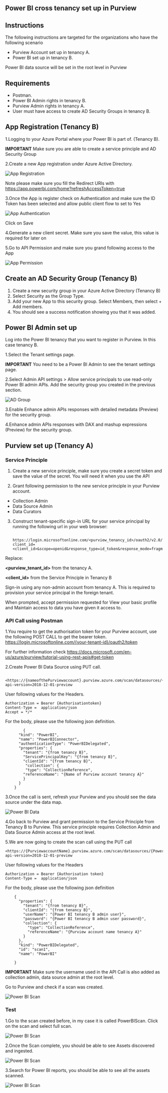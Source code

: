 ## Power BI cross tenancy set up in Purview

## Instructions

The following instructions are targeted for the organizations who have the following scenario

- Purview Account set up in tenancy A.
- Power BI set up in tenancy B.

Power BI data source will be set in the root level in Purview

## Requirements

- Postman.
- Power BI Admin rights in tenancy B.
- Purview Admin rights in tenancy A.
- User must have access to create AD Security Groups in tenancy B.

## App Registration (Tenancy B)

1.Logging to your Azure Portal where your Power BI is part of. (Tenancy B).
  
**IMPORTANT** Make sure you are able to create a service principle and AD Security Group

2.Create a new App registration under Azure Active Directory.

 ![App Registration](Images/aad-app-registration-set-up.png)

Note please make sure you fill the Redirect URIs with <https://app.powerbi.com/home?refreshAccessToken=true>

3.Once the App is register check on Authentication and make sure the ID Token has been selected and allow public client flow to set to Yes

 ![App Authentication](Images/app-registration-token-setup.png)

Click on Save

4.Generate a new client secret. Make sure you save the value, this value is required for later on

5.Go to API Permission and make sure you grand following access to the App

 ![App Permission](Images/app-registration-API.png)

## Create an AD Security Group (Tenancy B)

1. Create a new security group in your Azure Active Directory (Tenancy B)
2. Select Security as the Group Type.
3. Add your new App to this security group. Select Members, then select + Add members.
4. You should see a success notification showing you that it was added.

## Power BI Admin set up

Log into the Power BI tenancy that you want to register in Purview. In this case tenancy B.

1.Select the Tenant settings page.

**IMPORTANT** You need to be a Power BI Admin to see the tenant settings page.

2.Select Admin API settings > Allow service principals to use read-only Power BI admin APIs. Add the security group you created in the previous section.

 ![AD Group](Images/power-bi-security-group-api-read-only.png)

3.Enable Enhance admin APIs responses with detailed metadata (Preview) for the security group.

4.Enhance admin APIs responses with DAX and mashup expressions (Preview) for the security group.

## Purview set up (Tenancy A)

### Service Principle

1. Create a new service principle, make sure you create a secret token and save the value of the secret. You will need it when you use the API

2. Grant following permission to the new service principle in your Purview account.

- Collection Admin
- Data Source Admin
- Data Curators

3. Construct tenant-specific sign-in URL for your service principal by running the following url in your web browser:

        https://login.microsoftonline.com/<purview_tenancy_id>/oauth2/v2.0/authorize?client_id=<client_id>&scope=openid&response_type=id_token&response_mode=fragment&state=1234&nonce=67890

Replace:

**<purview_tenant_id>** from the tenancy A.

**<client_id>**  from the Service Principle in Tenancy B

Sign-in using any non-admin account from tenancy A. This is required to provision your service principal in the foreign tenant.

When prompted, accept permission requested for View your basic profile and Maintain access to data you have given it access to.

### API Call using Postman

1.You require to get the authorisation token for your Purview account, use the following POST CALL to get the bearer token. <https://login.microsoftonline.com/{your-tenant-id}/oauth2/token>

For further information check <https://docs.microsoft.com/en-us/azure/purview/tutorial-using-rest-apis#get-token>

2.Create Power BI Data Source using PUT call.

      <https://{nameofthePurviewaccount}.purview.azure.com/scan/datasources/{PowerBIDataSourceName}?api-version=2018-12-01-preview

User following values for the Headers.

    Authorization = Bearer {Authorisationtoken}
    Content-Type =  application/json
    Accept = */*

For the body, please use the following json definition.

            {
          "kind": "PowerBI",
          "name": "PowerBIConnector",
          "authenticationType": "PowerBIDelegated",
          "properties": {
            "tenant": "{from tenancy B}",
            "ServicePrincipalKey": "{from tenancy B}",
            "clientId": "{from tenancy B}",
             "collection": {
             "type": "CollectionReference",
            "referenceName": "{Name of Purview account tenancy A}"
            }
          }
        }

3.Once the call is sent, refresh your Purview and you should see the data source under the data map.

![Power BI Data](Images/power-bi-data-source-purview.png)

4.Go back to Purview and grant permission to the Service Principle from Tenancy B to Purview.
This service principle requires Collection Admin and Data Source Admin access at the root level.

5.We are now going to create the scan call using the PUT call  

    <https://{PurviewaccountName}.purview.azure.com/scan/datasources/{PowerBIDataSourceName}/scans/PowerBIScan?api-version=2018-12-01-preview

User following values for the Headers

    Authorization = Bearer {Authorisation token}
    Content-Type =  application/json

 For the body, please use the following json definition

        {
          "properties": {
            "tenant": "{from tenancy B}",
            "clientId": "{from tenancy B}",
            "userName": "{Power BI tenancy B admin user}",
            "password": "{Power BI tenancy B admin user password}",
            "collection": {
              "type": "CollectionReference",
              "referenceName": "{Purview account name tenancy A}"
            }
          },
          "kind": "PowerBIDelegated",
          "id": "scan1",
          "name": "PowerBI"
        
        }

**IMPORTANT** Make sure the username used in the API Call is also added as collection admin, data source admin at the root level.

Go to Purview and check if a scan was created.

![Power BI Scan](Images/power-bi-data-scan-purview.png)

### Test

1.Go to the scan created before, in my case it is called PowerBIScan. Click on the scan and select full scan.

![Power BI Scan](Images/power-bi-data-runscan-purview.png)

2.Once the Scan complete, you should be able to see Assets discovered and ingested.

![Power BI Scan](Images/power-bi-data-runscan-sucess-purview.png)

3.Search for Power BI reports, you should be able to see all the assets scanned.

![Power BI Scan](Images/power-bi-assets-purview.png)
